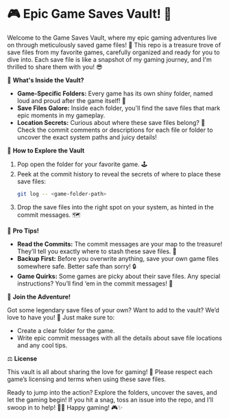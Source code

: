 # 🎮 Epic Game Saves Vault! 🚀

Welcome to the Game Saves Vault, where my epic gaming adventures live on through meticulously saved game files! 🎉 This repo is a treasure trove of save files from my favorite games, carefully organized and ready for you to dive into. Each save file is like a snapshot of my gaming journey, and I'm thrilled to share them with you! 😎

📂 **What's Inside the Vault?**

* **Game-Specific Folders:** Every game has its own shiny folder, named loud and proud after the game itself! 🏰
* **Save Files Galore:** Inside each folder, you'll find the save files that mark epic moments in my gameplay.
* **Location Secrets:** Curious about where these save files belong? 📍 Check the commit comments or descriptions for each file or folder to uncover the exact system paths and juicy details!

🎯 **How to Explore the Vault**

1.  Pop open the folder for your favorite game. 🕹️
2.  Peek at the commit history to reveal the secrets of where to place these save files:
    ```bash
    git log -- <game-folder-path>
    ```
3.  Drop the save files into the right spot on your system, as hinted in the commit messages. 🗺️

🚨 **Pro Tips!**

* **Read the Commits:** The commit messages are your map to the treasure! They’ll tell you exactly where to stash these save files. 🧭
* **Backup First:** Before you overwrite anything, save your own game files somewhere safe. Better safe than sorry! 🔒
* **Game Quirks:** Some games are picky about their save files. Any special instructions? You’ll find ‘em in the commit messages! 📝

🤝 **Join the Adventure!**

Got some legendary save files of your own? Want to add to the vault? We’d love to have you! 🙌 Just make sure to:

* Create a clear folder for the game.
* Write epic commit messages with all the details about save file locations and any cool tips.

⚖️ **License**

This vault is all about sharing the love for gaming! 🎲 Please respect each game’s licensing and terms when using these save files.

Ready to jump into the action? Explore the folders, uncover the saves, and let the gaming begin! If you hit a snag, toss an issue into the repo, and I’ll swoop in to help! 🦸‍♂️
Happy gaming! 🎮✨
